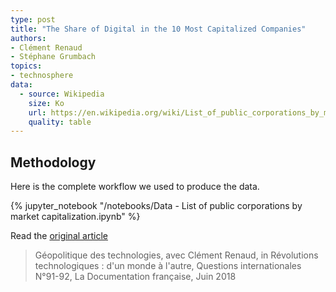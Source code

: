 ```yaml
---
type: post
title: "The Share of Digital in the 10 Most Capitalized Companies"
authors:
- Clément Renaud
- Stéphane Grumbach
topics:
- technosphere
data:
  - source: Wikipedia
    size: Ko
    url: https://en.wikipedia.org/wiki/List_of_public_corporations_by_market_capitalization
    quality: table
---
```



## Methodology

Here is the complete workflow we used to produce the data.

{% jupyter_notebook "/notebooks/Data - List of public corporations by market capitalization.ipynb" %}

Read the [original article](https://www.ladocumentationfrancaise.fr/catalogue/3303331600916/index.shtml)

> Géopolitique des technologies,
avec Clément Renaud,
in Révolutions technologiques : d'un monde à l'autre, Questions internationales N°91-92, La Documentation française, Juin 2018
